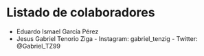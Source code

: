 # Listado de colaboradores
* Eduardo Ismael García Pérez
* Jesus Gabriel Tenorio Ziga  -  Instagram: gabriel_tenzig  -  Twitter: @Gabriel_TZ99